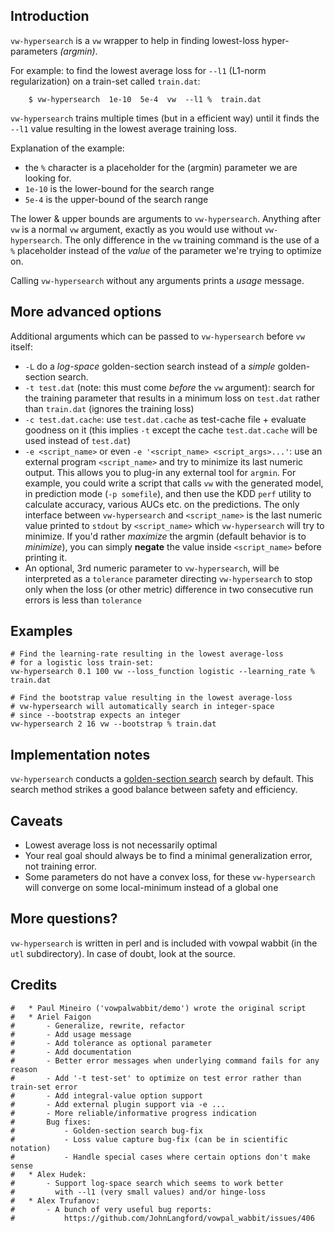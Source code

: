 ## Introduction

`vw-hypersearch` is a `vw` wrapper to help in finding lowest-loss hyper-parameters *_(argmin)_*.

For example: to find the lowest average loss for `--l1` (L1-norm regularization) on a train-set called `train.dat`:
```
    $ vw-hypersearch  1e-10  5e-4  vw  --l1 %  train.dat
```

`vw-hypersearch` trains multiple times (but in a efficient way) until it finds the `--l1` value resulting in the lowest average training loss.

Explanation of the example:

* the `%` character is a placeholder for the (argmin) parameter we are looking for.
* `1e-10` is the lower-bound for the search range
* `5e-4` is the upper-bound of the search range

The lower & upper bounds are arguments to `vw-hypersearch`. Anything after `vw` is a normal `vw` argument, exactly as you would use without `vw-hypersearch`.  The only difference in the `vw` training command is the use of a `%` placeholder instead of the *_value_* of the parameter we're trying to optimize on.

Calling `vw-hypersearch` without any arguments prints a _usage_ message.

## More advanced options

Additional arguments which can be passed to `vw-hypersearch` before `vw` itself:

* `-L` do a _log-space_ golden-section search instead of a _simple_ golden-section search.
* `-t test.dat` (note: this must come _before_ the `vw` argument): search for the training parameter that results in a minimum loss on `test.dat` rather than `train.dat` (ignores the training loss)
* `-c test.dat.cache`: use `test.dat.cache` as test-cache file + evaluate goodness on it (this implies `-t` except the cache `test.dat.cache` will be used instead of `test.dat`)
* `-e <script_name>` or even `-e '<script_name> <script_args>...'`: use an external program `<script_name>` and try to minimize its last numeric output. This allows you to plug-in any external tool for `argmin`.  For example, you could write a script that calls `vw` with the generated model, in prediction mode (`-p somefile`), and then use the KDD `perf` utility to calculate accuracy, various AUCs etc. on the predictions. The only interface between `vw-hypersearch` and `<script_name>` is the last numeric value printed to `stdout` by `<script_name>` which `vw-hypersearch` will try to minimize.  If you'd rather _maximize_ the argmin (default behavior is to _minimize_), you can simply **negate** the value inside `<script_name>` before printing it.
* An optional, 3rd numeric parameter to `vw-hypersearch`, will be interpreted as a `tolerance` parameter directing `vw-hypersearch` to stop only when the loss (or other metric) difference in two consecutive run errors is less than `tolerance`


## Examples

    # Find the learning-rate resulting in the lowest average-loss
    # for a logistic loss train-set:
    vw-hypersearch 0.1 100 vw --loss_function logistic --learning_rate % train.dat

    # Find the bootstrap value resulting in the lowest average-loss
    # vw-hypersearch will automatically search in integer-space
    # since --bootstrap expects an integer
    vw-hypersearch 2 16 vw --bootstrap % train.dat

## Implementation notes

`vw-hypersearch` conducts a [golden-section search](http://en.wikipedia.org/wiki/Golden_section_search) search by default.  This search method strikes a good balance between safety and efficiency.
 
## Caveats

* Lowest average loss is not necessarily optimal
* Your real goal should always be to find a minimal generalization error, not training error.
* Some parameters do not have a convex loss, for these `vw-hypersearch` will converge on some local-minimum instead of a global one

## More questions?

`vw-hypersearch` is written in perl and is included with vowpal wabbit (in the `utl` subdirectory). In case of doubt, look at the source.

## Credits
```
#   * Paul Mineiro ('vowpalwabbit/demo') wrote the original script
#   * Ariel Faigon
#       - Generalize, rewrite, refactor
#       - Add usage message
#       - Add tolerance as optional parameter
#       - Add documentation
#       - Better error messages when underlying command fails for any reason
#       - Add '-t test-set' to optimize on test error rather than train-set error
#       - Add integral-value option support
#       - Add external plugin support via -e ...
#       - More reliable/informative progress indication
#       Bug fixes:
#           - Golden-section search bug-fix
#           - Loss value capture bug-fix (can be in scientific notation)
#           - Handle special cases where certain options don't make sense
#   * Alex Hudek:
#       - Support log-space search which seems to work better
#         with --l1 (very small values) and/or hinge-loss
#   * Alex Trufanov:
#       - A bunch of very useful bug reports:
#           https://github.com/JohnLangford/vowpal_wabbit/issues/406
```